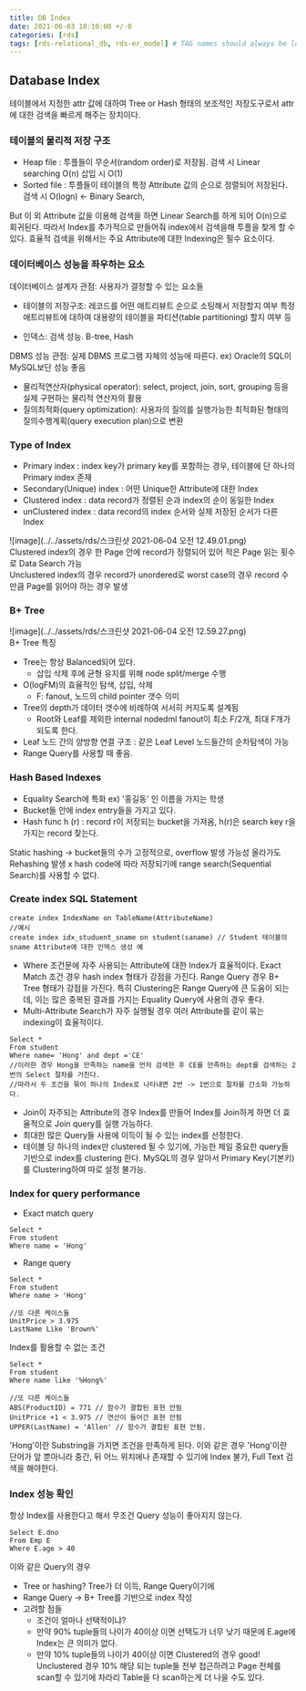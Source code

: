 ```yaml
---
title: DB Index
date: 2021-06-03 18:10:00 +/-0
categories: [rds]
tags: [rds-relational_db, rds-er_model] # TAG names should always be lowercase
---
```


## Database Index

테이블에서 지정한 attr 값에 대하여 Tree or Hash 형태의 보조적인 저장도구로서 attr에 대한 검색을 빠르게 해주는 장치이다.

### 테이블의 물리적 저장 구조

- Heap file : 투플들이 무순서(random order)로 저장됨. 검색 시 Linear searching O(n) 삽입 시 O(1)
- Sorted file : 투플들이 테이블의 특정 Attribute 값의 순으로 정렬되어 저장된다. 검색 시 O(logn) <- Binary Search,

But 이 외 Attribute 값을 이용해 검색을 하면 Linear Search를 하게 되어 O(n)으로 회귀된다.
따라서 Index를 추가적으로 만들어줘 index에서 검색을해 투플을 찾게 할 수 있다.
효율적 검색을 위해서는 주요 Attribute에 대한 Indexing은 필수 요소이다.

### 데이터베이스 성능을 좌우하는 요소

데이터베이스 설계자 관점: 사용자가 결정할 수 있는 요소들

- 테이블의 저장구조: 레코드를 어떤 애트리뷰트 순으로 소팅해서 저장할지 여부 특정
  애트리뷰트에 대하여 대용량의 테이블을 파티션(table partitioning) 할지 여부 등

- 인덱스: 검색 성능. B-tree, Hash

DBMS 성능 관점: 실제 DBMS 프로그램 자체의 성능에 따른다. ex) Oracle의 SQL이 MySQL보단 성능 좋음

- 물리적연산자(physical operator): select, project, join, sort, grouping 등을 실제 구현하는 물리적 연산자의 활용
- 질의최적화(query optimization): 사용자의 질의를 실행가능한 최적화된 형태의 질의수행계획(query execution plan)으로 변환

### Type of Index

- Primary index : index key가 primary key를 포함하는 경우, 테이블에 단 하나의 Primary index 존재
- Secondary(Unique) index : 어떤 Unique한 Attribute에 대한 Index
- Clustered index : data record가 정렬된 순과 index의 순이 동일한 Index
- unClustered index : data record의 index 순서와 실제 저장된 순서가 다른 Index

![image](../../assets/rds/스크린샷 2021-06-04 오전 12.49.01.png)  
Clustered index의 경우 한 Page 안에 record가 정렬되어 있어 적은 Page 읽는 횟수로 Data Search 가능  
Unclustered index의 경우 record가 unordered로 worst case의 경우 record 수 만큼 Page를 읽어야 하는 경우 발생

### B+ Tree

![image](../../assets/rds/스크린샷 2021-06-04 오전 12.59.27.png)  
B+ Tree 특징

- Tree는 항상 Balanced되어 있다.
  - 삽입 삭제 후에 균형 유지를 위해 node split/merge 수행
- O(logFM)의 효율적인 탐색, 삽입, 삭제
  - F: fanout, 노드의 child pointer 갯수 의미
- Tree의 depth가 데이터 갯수에 비례하여 서서히 커지도록 설계됨
  - Root와 Leaf를 제외한 internal nodedml fanout이 최소 F/2개, 최대 F개가 되도록 한다.
- Leaf 노드 간의 양방향 연결 구조 : 같은 Leaf Level 노드들간의 순차탐색이 가능
- Range Query를 사용할 때 좋음.

### Hash Based Indexes

- Equality Search에 특화 ex) '홍길동' 인 이름을 가지는 학생
- Bucket들 안에 index entry들을 가지고 있다.
- Hash func h (r) : record r이 저장되는 bucket을 가져옴, h(r)은 search key r을 가지는 record 찾는다.

Static hashing -> bucket들의 수가 고정적으로, overflow 발생 가능성 올라가도 Rehashing 발생 x
hash code에 따라 저장되기에 range search(Sequential Search)를 사용할 수 없다.

### Create index SQL Statement

```
create index IndexName on TableName(AttributeName)
//예시
create index idx_studuent_sname on student(saname) // Student 테이블의 sname Attribute에 대한 인덱스 생성 예
```

- Where 조건문에 자주 사용되는 Attribute에 대한 Index가 효율적이다.
  Exact Match 조건 경우 hash index 형태가 강점을 가진다.
  Range Query 경우 B+ Tree 형태가 강점을 가진다. 특히 Clustering은 Range Query에 큰 도움이 되는데, 이는 많은 중복된 결과를 가지는 Equality Query에 사용의 경우 좋다.
- Multi-Attribute Search가 자주 실행될 경우 여러 Attribute를 같이 묶는 indexing이 효율적이다.

```
Select *
From student
Where name= 'Hong' and dept ='CE'
//이러한 경우 Hong을 만족하는 name을 먼저 검색한 후 CE를 만족하는 dept를 검색하는 2번의 Select 절차를 거친다.
//따라서 두 조건을 묶어 하나의 Index로 나타내면 2번 -> 1번으로 절차를 간소화 가능하다.
```

- Join이 자주되는 Attribute의 경우 Index를 만들어 Index를 Join하게 하면 더 효율적으로 Join query를 실행 가능하다.
- 최대한 많은 Query들 사용에 이득이 될 수 있는 index를 선정한다.
- 테이블 당 하나의 index만 clustered 될 수 있기에, 가능한 제일 중요한 query들 기반으로 index를 clustering 한다. MySQL의 경우 알아서 Primary Key(기본키)를 Clustering하여 따로 설정 불가능.

### Index for query performance

- Exact match query

```
Select *
From student
Where name = 'Hong'
```

- Range query

```
Select *
From student
Where name > 'Hong'

//또 다른 케이스들
UnitPrice > 3.975
LastName Like 'Brown%'
```

Index를 활용할 수 없는 조건

```
Select *
From student
Where name like '%Hong%'

//또 다른 케이스들
ABS(ProductID) = 771 // 함수가 결합된 표현 안됨
UnitPrice +1 < 3.975 // 연산이 들어간 표현 안됨
UPPER(LastName) = 'Allen' // 함수가 결합된 표현 안됨.
```

'Hong'이란 Substring을 가지면 조건을 만족하게 된다. 이와 같은 경우 'Hong'이란 단어가 앞 뿐아니라 중간, 뒤 어느 위치에나 존재할 수 있기에 Index 불가, Full Text 검색을 해야한다.

### Index 성능 확인

항상 Index를 사용한다고 해서 무조건 Query 성능이 좋아지지 않는다.

```
Select E.dno
From Emp E
Where E.age > 40
```

이와 같은 Query의 경우

- Tree or hashing? Tree가 더 이득, Range Query이기에
- Range Query -> B+ Tree를 기반으로 index 작성
- 고려할 점들
  - 조건이 얼마나 선택적이냐?
  - 만약 90% tuple들의 나이가 40이상 이면 선택도가 너무 낮기 때문에 E.age에 Index는 큰 의미가 없다.
  - 만약 10% tuple들의 나이가 40이상 이면 Clustered의 경우 good! Unclustered 경우 10% 해당 되는 tuple들 전부 접근하려고 Page 전체를 scan할 수 있기에 차라리 Table을 다 scan하는게 더 나을 수도 있다.
